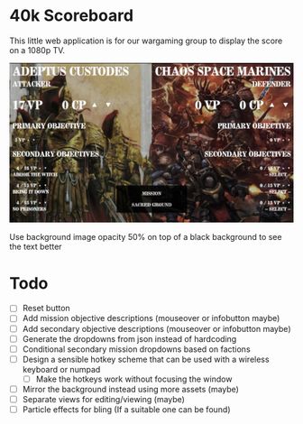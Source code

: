 # 40k Scoreboard
This little web application is for our wargaming group to display the score on a 1080p TV.

![alt text](https://github.com/phewi/40kscoreboard/blob/main/screenshot.jpg?raw=true)

Use background image opacity 50% on top of a black background to see the text better

# Todo

- [ ] Reset button
- [ ] Add mission objective descriptions (mouseover or infobutton maybe)
- [ ] Add secondary objective descriptions (mouseover or infobutton maybe)
- [ ] Generate the dropdowns from json instead of hardcoding
- [ ] Conditional secondary mission dropdowns based on factions
- [ ] Design a sensible hotkey scheme that can be used with a wireless keyboard or numpad
  - [ ] Make the hotkeys work without focusing the window
- [ ] Mirror the background instead using more assets (maybe)
- [ ] Separate views for editing/viewing (maybe)
- [ ] Particle effects for bling (If a suitable one can be found)
